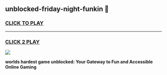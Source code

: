 
## unblocked-friday-night-funkin 👋
<h3>
<a href="https://premium.freeplayer.one?title=unblocked-friday-night-funkin&ref=14F">CLICK TO PLAY</a></h3>
<hr>

<h3>
<a href="https://premium.freeplayer.one?title=unblocked-friday-night-funkin&ref=14F">CLICK 2 PLAY</a>
  
</h3>

<a href="https://premium.freeplayer.one?title=unblocked-friday-night-funkin&ref=12F/"><img src="https://clearcache.store/games.png"></a>


**worlds hardest game unblocked: Your Gateway to Fun and Accessible Online Gaming**
